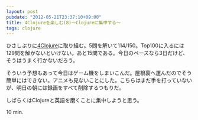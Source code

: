 ```yaml
---
layout: post
pubdate: "2012-05-21T23:37:10+09:00"
title: 4Clojureを楽しむ(8)〜Clojureに集中する〜
tags: clojure
---
```

ひさしぶりに[4Clojure](https://wwww.4clojure.com/)に取り組む。5問を解いて114/150。Top100に入るには129問を解かないといけない。あと15問である。今日のペースなら3日だけど、そうはうまく行かないだろう。

そういう予想もあって今日はゲーム機をしまいこんだ。屋根裏へ運んだのでそう簡単にはできない。アニメも見ないことにした。こちらはまだ手を打っていないが、明日の朝には録画をすべて削除するつもりだ。

しばらくはClojureと英語を磨くことに集中しようと思う。

10 min.
